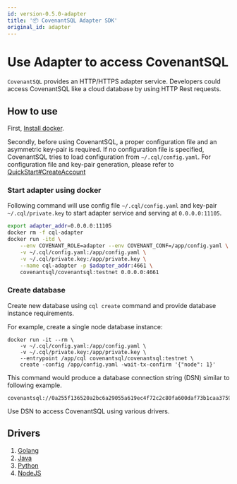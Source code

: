 ```yaml
---
id: version-0.5.0-adapter
title: '📦 CovenantSQL Adapter SDK'
original_id: adapter
---
```

# Use Adapter to access CovenantSQL

`CovenantSQL` provides an HTTP/HTTPS adapter service. Developers could access CovenantSQL like a cloud database by using HTTP Rest requests.

## How to use

First, [Install docker](https://docs.docker.com/install/).

Secondly, before using CovenantSQL, a proper configuration file and an asymmetric key-pair is required. If no configuration file is specified, CovenantSQL tries to load configuration from `~/.cql/config.yaml`. For configuration file and key-pair generation, please refer to [QuickStart#CreateAccount](./quickstart#CreateAccount)

### Start adapter using docker

Following command will use config file `~/.cql/config.yaml` and key-pair `~/.cql/private.key` to start adapter service and serving at `0.0.0.0:11105`.

```bash
export adapter_addr=0.0.0.0:11105
docker rm -f cql-adapter
docker run -itd \
    --env COVENANT_ROLE=adapter --env COVENANT_CONF=/app/config.yaml \
    -v ~/.cql/config.yaml:/app/config.yaml \
    -v ~/.cql/private.key:/app/private.key \
    --name cql-adapter -p $adapter_addr:4661 \ 
    covenantsql/covenantsql:testnet 0.0.0.0:4661
```

### Create database

Create new database using `cql create` command and provide database instance requirements.

For example, create a single node database instance:

```shell
docker run -it --rm \
    -v ~/.cql/config.yaml:/app/config.yaml \
    -v ~/.cql/private.key:/app/private.key \
    --entrypoint /app/cql covenantsql/covenantsql:testnet \
    create -config /app/config.yaml -wait-tx-confirm '{"node": 1}'
```

This command would produce a database connection string (DSN) similar to following example.

```shell
covenantsql://0a255f136520a2bc6a29055a619ec4f72c2c80fa600daf73b1caa375946ea0e4
```

Use DSN to access CovenantSQL using various drivers.

## Drivers

1. [Golang](./driver_golang)
2. [Java](./driver_java)
3. [Python](./driver_python)
4. [NodeJS](./driver_js)
